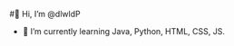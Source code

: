 #👋 Hi, I’m @dlwldP

- 🌱 I’m currently learning Java, Python, HTML, CSS, JS.


<!---
dlwldP/dlwldP is a ✨ special ✨ repository because its `README.md` (this file) appears on your GitHub profile.
You can click the Preview link to take a look at your changes.
- 👀 I’m interested in ...
- 💞️ I’m looking to collaborate on ...
- 📫 How to reach me ...
--->
